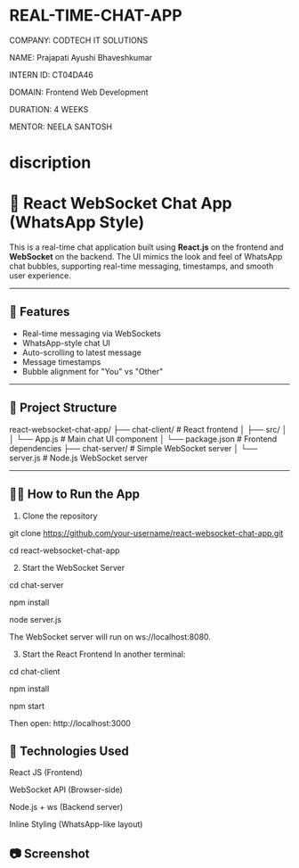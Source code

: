 # REAL-TIME-CHAT-APP

COMPANY: CODTECH IT SOLUTIONS

NAME: Prajapati Ayushi Bhaveshkumar

INTERN ID: CT04DA46

DOMAIN: Frontend Web Development

DURATION: 4 WEEKS

MENTOR: NEELA SANTOSH

# discription

# 💬 React WebSocket Chat App (WhatsApp Style)

This is a real-time chat application built using **React.js** on the frontend and **WebSocket** on the backend. The UI mimics the look and feel of WhatsApp chat bubbles, supporting real-time messaging, timestamps, and smooth user experience.

---

## 🚀 Features

- Real-time messaging via WebSockets
- WhatsApp-style chat UI
- Auto-scrolling to latest message
- Message timestamps
- Bubble alignment for "You" vs "Other"

---

## 📁 Project Structure

react-websocket-chat-app/
├── chat-client/ # React frontend
│ ├── src/
│ │ └── App.js # Main chat UI component
│ └── package.json # Frontend dependencies
├── chat-server/ # Simple WebSocket server
│ └── server.js # Node.js WebSocket server



---

## 🧑‍💻 How to Run the App

1. Clone the repository


git clone https://github.com/your-username/react-websocket-chat-app.git

cd react-websocket-chat-app


2. Start the WebSocket Server


cd chat-server

npm install

node server.js

The WebSocket server will run on ws://localhost:8080.

3. Start the React Frontend
In another terminal:

cd chat-client

npm install

npm start

Then open: http://localhost:3000

## 🔧 Technologies Used

React JS (Frontend)

WebSocket API (Browser-side)

Node.js + ws (Backend server)

Inline Styling (WhatsApp-like layout)

## 📷 Screenshot




